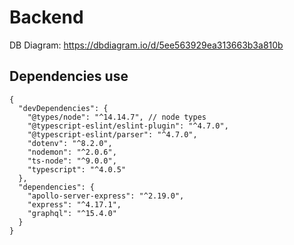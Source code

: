 # Backend

DB Diagram: https://dbdiagram.io/d/5ee563929ea313663b3a810b

## Dependencies use

```jsonc
{
  "devDependencies": {
    "@types/node": "^14.14.7", // node types 
    "@typescript-eslint/eslint-plugin": "^4.7.0",
    "@typescript-eslint/parser": "^4.7.0",
    "dotenv": "^8.2.0",
    "nodemon": "^2.0.6",
    "ts-node": "^9.0.0",
    "typescript": "^4.0.5"
  },
  "dependencies": {
    "apollo-server-express": "^2.19.0",
    "express": "^4.17.1",
    "graphql": "^15.4.0"
  }
}
```
